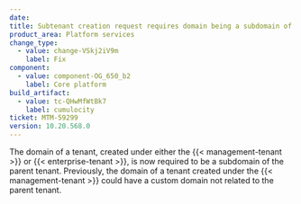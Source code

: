 ```yaml
---
date:
title: Subtenant creation request requires domain being a subdomain of the parent tenant
product_area: Platform services
change_type:
  - value: change-VSkj2iV9m
    label: Fix
component:
  - value: component-OG_650_b2
    label: Core platform
build_artifact:
  - value: tc-QHwMfWtBk7
    label: cumulocity
ticket: MTM-59299
version: 10.20.568.0
---
```

The domain of a tenant, created under either the {{< management-tenant >}} or {{< enterprise-tenant >}}, is now required to be a subdomain of the parent tenant.
Previously, the domain of a tenant created under the {{< management-tenant >}} could have a custom domain not related to the parent tenant.